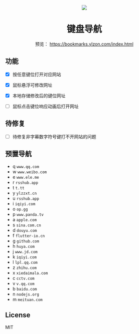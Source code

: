 <p align="center">
  <a href="https://bookmarks.ylzon.com/index.html">
    <img src="https://ws3.sinaimg.cn/large/006tNbRwly1fxaty99j4jj31470krmxh.jpg">
  </a>
</p>
<h1 align="center">键盘导航</h1>
<p align="center">
预览： <a href="https://bookmarks.ylzon.com/index.html">https://bookmarks.ylzon.com/index.html</a>
</p>

## 功能

* [x] 按任意键位打开对应网站
* [x] 鼠标悬浮可修改网址
* [x] 本地存储修改后的键位网址
* [ ] 鼠标点击键位响应动画后打开网址


## 待修复
* [ ] 待修复非字幕数字符号键打不开网站的问题

## 预置导航
* q `www.qq.com`
* w `www.weibo.com`
* e `www.ele.me`
* r `rsshub.app`
* t `t.tt`
* y `ylzzxt.cn`
* u `rsshub.app`
* i `iqiyi.com`
* o `op.gg`
* p `www.panda.tv`
* a `apple.com`
* s `sina.com.cn`
* d `douyu.com`
* f `flutter-io.cn`
* g `github.com`
* h `huya.com`
* j `www.jd.com`
* k `iqiyi.com`
* l `lpl.qq.com`
* z `zhihu.com`
* x `xiedaimala.com`
* c `cctv.com`
* v `v.qq.com`
* b `baidu.com`
* n `nodejs.org`
* m `meituan.com`

## License

MIT
